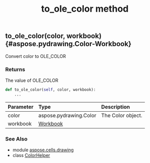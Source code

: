 ﻿---
title: to_ole_color method
second_title: Aspose.Cells for Python via .NET API References
description: 
type: docs
weight: 30
url: /aspose.cells.drawing/colorhelper/to_ole_color/
is_root: false
---

## to_ole_color(color, workbook) {#aspose.pydrawing.Color-Workbook}

Convert color to OLE_COLOR


### Returns 


The value of OLE_COLOR


```python
def to_ole_color(self, color, workbook):
    ...
```


| Parameter | Type | Description |
| :- | :- | :- |
| color | aspose.pydrawing.Color | The Color object. |
| workbook | [Workbook](/cells/python-net/aspose.cells/workbook) |  |



### See Also
* module [aspose.cells.drawing](../../)
* class [ColorHelper](/cells/python-net/aspose.cells.drawing/colorhelper)
